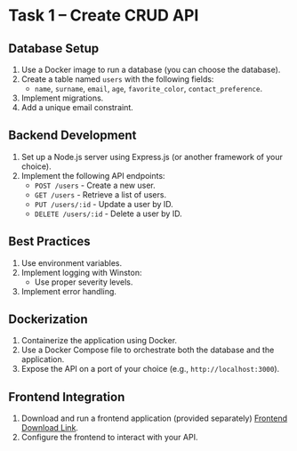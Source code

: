 # Task 1 – Create CRUD API

## Database Setup

1. Use a Docker image to run a database (you can choose the database).
2. Create a table named `users` with the following fields:
   - `name`, `surname`, `email`, `age`, `favorite_color`, `contact_preference`.
3. Implement migrations.
4. Add a unique email constraint.

## Backend Development

1. Set up a Node.js server using Express.js (or another framework of your choice).
2. Implement the following API endpoints:
   - `POST /users` - Create a new user.
   - `GET /users` - Retrieve a list of users.
   - `PUT /users/:id` - Update a user by ID.
   - `DELETE /users/:id` - Delete a user by ID.

## Best Practices

1. Use environment variables.
2. Implement logging with Winston:
   - Use proper severity levels.
3. Implement error handling.

## Dockerization

1. Containerize the application using Docker.
2. Use a Docker Compose file to orchestrate both the database and the application.
3. Expose the API on a port of your choice (e.g., `http://localhost:3000`).

## Frontend Integration

1. Download and run a frontend application (provided separately) [Frontend Download Link](https://we.tl/t-oRyJs2Ft7q).
2. Configure the frontend to interact with your API.
